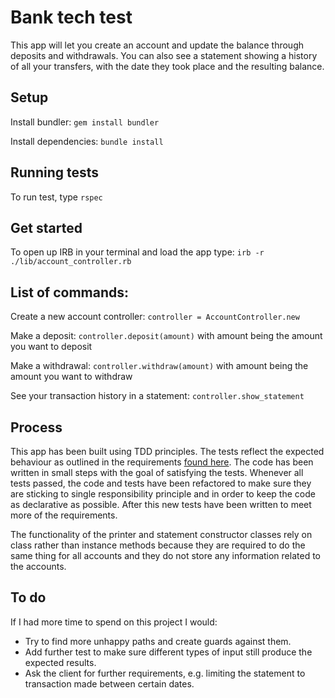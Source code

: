 # Bank tech test
This app will let you create an account and update the balance through deposits and withdrawals. You can also see a statement showing a history of all your transfers, with the date they took place and the resulting balance.

## Setup
Install bundler:
`gem install bundler`

Install dependencies:
`bundle install`

## Running tests
To run test, type `rspec`

## Get started
To open up IRB in your terminal and load the app type:
`irb -r ./lib/account_controller.rb`

## List of commands:
Create a new account controller:
`controller = AccountController.new`

Make a deposit:
`controller.deposit(amount)`
with amount being the amount you want to deposit

Make a withdrawal:
`controller.withdraw(amount)`
with amount being the amount you want to withdraw

See your transaction history in a statement:
`controller.show_statement`

## Process
This app has been built using TDD principles. The tests reflect the expected behaviour as outlined in the requirements [found here](https://github.com/makersacademy/course/blob/master/individual_challenges/bank_tech_test.md). The code has been written in small steps with the goal of satisfying the tests. Whenever all tests passed, the code and tests have been refactored to make sure they are sticking to single responsibility principle and in order to keep the code as declarative as possible. After this new tests have been written to meet more of the requirements.

The functionality of the printer and statement constructor classes rely on class rather than instance methods because they are required to do the same thing for all accounts and they do not store any information related to the accounts.

## To do
If I had more time to spend on this project I would:
* Try to find more unhappy paths and create guards against them.
* Add further test to make sure different types of input still produce the expected results.
* Ask the client for further requirements, e.g. limiting the statement to transaction made between certain dates.

